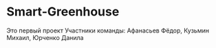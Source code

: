 # Smart-Greenhouse
Это первый проект
Участники команды: Афанасьев Фёдор, Кузьмин Михаил, Юрченко Данила
